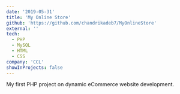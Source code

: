 ```yaml
---
date: '2019-05-31'
title: 'My Online Store'
github: 'https://github.com/chandrikadeb7/MyOnlineStore'
external: ''
tech:
  - PHP
  - MySQL
  - HTML
  - CSS
company: 'CCL'
showInProjects: false
---
```


My first PHP project on dynamic eCommerce website development.

